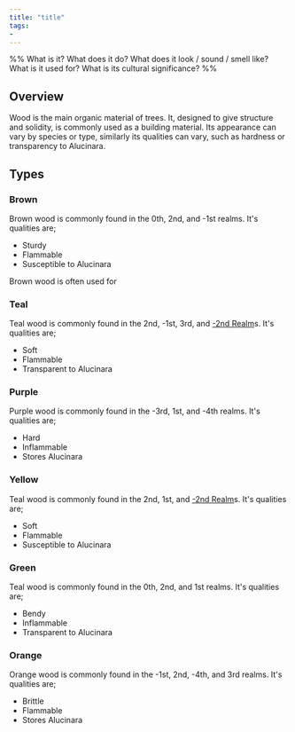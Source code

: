 ```yaml
---
title: "title"
tags:
- 
---
```

%%
What is it?
What does it do?
What does it look / sound / smell like?
What is it used for?
What is its cultural significance?
%%

## Overview
Wood is the main organic material of trees. It, designed to give structure and solidity, is commonly used as a building material. Its appearance can vary by species or type, similarly its qualities can vary, such as hardness or transparency to Alucinara.

## Types
### Brown
Brown wood is commonly found in the 0th, 2nd, and -1st realms.
It's qualities are;
- Sturdy
- Flammable
- Susceptible to Alucinara

Brown wood is often used for 

### Teal
Teal wood is commonly found in the 2nd, -1st, 3rd, and [-2nd Realm](locations/-2nd-realm.md)s.
It's qualities are;
- Soft
- Flammable
- Transparent to Alucinara

### Purple
Purple wood is commonly found in the -3rd, 1st, and -4th realms.
It's qualities are;
- Hard
- Inflammable
- Stores Alucinara

### Yellow
Teal wood is commonly found in the 2nd, 1st, and [-2nd Realm](locations/-2nd-realm.md)s.
It's qualities are;
- Soft
- Flammable
- Susceptible to Alucinara

### Green
Teal wood is commonly found in the 0th, 2nd, and 1st realms.
It's qualities are;
- Bendy
- Inflammable
- Transparent to Alucinara

### Orange
Orange wood is commonly found in the -1st, 2nd, -4th, and 3rd realms.
It's qualities are;
- Brittle
- Flammable
- Stores Alucinara
